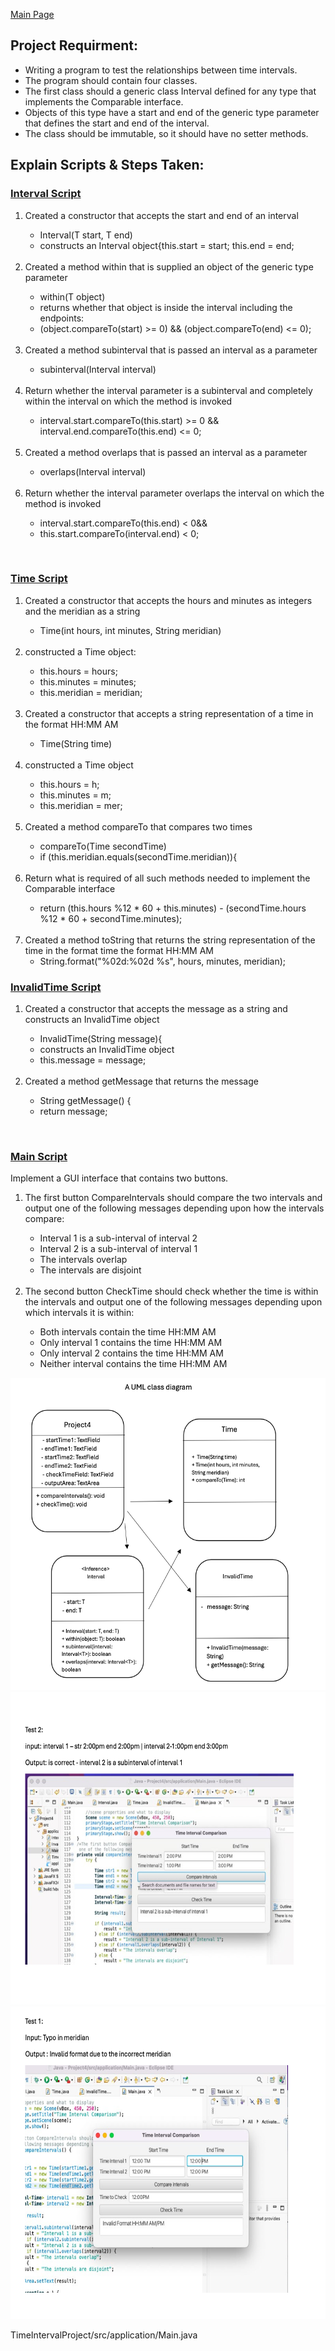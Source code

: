 <a href="">Main Page</a>

<h2>Project Requirment:</h2>  
<ul>
<li> Writing a program to test the relationships between time intervals. </li>
<li> The program should contain four classes. </li>
<li> The first class should a generic class Interval defined for any type that implements the Comparable interface. </li>
<li> Objects of this type have a start and end of the generic type parameter that defines the start and end of the interval.</li>
<li> The class should be immutable, so it should have no setter methods. </li>
</ul>

<h2>Explain Scripts & Steps Taken:</h2>

<h3><a href="https://github.com/AmberKRodriguez/TimeIntervalCheck/blob/main/TimeIntervalCode/Interval.java">Interval Script</a></h3>

<ol>
  <li>Created a constructor that accepts the start and end of an interval</li>
	<ul>
	<li>Interval(T start, T end)</li>
	<li>constructs an Interval object{this.start = start; this.end = end;</li>
	</ul>
<br>	
<li>Created a method within that is supplied an object of the generic type parameter</li>
	<ul>
	<li>within(T object)</li>
	<li>returns whether that object is inside the interval including the endpoints:</li>
	<li>(object.compareTo(start) >= 0) && (object.compareTo(end) <= 0);</li>
	</ul>
<br>	
<li>Created a method subinterval that is passed an interval as a parameter</li>
	<ul><li>subinterval(Interval<T> interval)</ul></li>
<br>
<li>Return whether the interval parameter is a subinterval and completely within the interval on which the method is invoked</li>
	<ul><li>interval.start.compareTo(this.start) >= 0 && interval.end.compareTo(this.end) <= 0;</li></ul>
<br>
<li>Created a method overlaps that is passed an interval as a parameter</li>
	<ul><li>overlaps(Interval<T> interval)</li></ul>
<br>
<li>Return whether the interval parameter overlaps the interval on which the method is invoked</li>
	<ul>
	<li>interval.start.compareTo(this.end) < 0&&</li>
	<li>this.start.compareTo(interval.end) < 0;</li>
	</ul>
</ol>
<br>
<h3><a href="TimeIntervalCode/Time.java">Time Script</a></h3>
<ol>
<li>Created a constructor that accepts the hours and minutes as integers and the meridian as a string </li>
	<ul><li>Time(int hours, int minutes, String meridian) </li></ul>
<br>	 
<li>constructed a Time object:</li>
	<ul>
	<li>this.hours = hours;</li>
	<li>this.minutes = minutes;</li>
	<li>this.meridian = meridian;</li>
	</ul>
<br>
<li>Created a constructor that accepts a string representation of a time in the format HH:MM AM </li>
	<ul><li>Time(String time)</li></ul>
<br>
<li>constructed a Time object </li>
	<ul>
	<li>this.hours = h;</li>
	<li>this.minutes = m;</li>
	<li>this.meridian = mer;</li>
	</ul>
<br>
<li>Created a method compareTo that compares two times</li>
	<ul>
	<li>compareTo(Time secondTime)</li>
	<li>if (this.meridian.equals(secondTime.meridian)){ </li>
	</ul>
<br>
<li>Return what is required of all such methods needed to implement the Comparable interface</li>
<ul><li>return (this.hours %12 * 60 + this.minutes) - (secondTime.hours %12 * 60 + secondTime.minutes);</li></ul>
<br>

<li>Created a method toString that returns the string representation of the time in the format time the format HH:MM AM
<ul><li>String.format("%02d:%02d %s", hours, minutes, meridian);</li></ul>

</ol>

<h3><a href="TimeIntervalCode/InvalidTime.java">InvalidTime Script</a></h3> 
<ol>
<li>Created a constructor that accepts the message as a string and constructs an InvalidTime object </li>
	<ul>
	<li>InvalidTime(String message){</li>
	<li>constructs an InvalidTime object </li>
	<li>this.message = message;</li>
	</ul>
<br>
<li>Created a method getMessage that returns the message</li>
	<ul>
	<li>String getMessage() { </li>
	<li>return message;</li>
	</ul>
</ol>
<br>

<h3><a href="https://github.com/AmberKRodriguez/TimeIntervalCheck/blob/main/TimeIntervalCode/Main.java">Main Script</a></h3> 


Implement a GUI interface that contains two buttons.
<br>
<ol>
	<li>The first button CompareIntervals should compare the two intervals and output one of the following messages depending upon how the intervals compare:</li>
		<ul>
			<li>Interval 1 is a sub-interval of interval 2</li>
			<li>Interval 2 is a sub-interval of interval 1</li>
			<li>The intervals overlap</li>
			<li>The intervals are disjoint</li>
 		</ul>
	<br>
  <li>The second button CheckTime should check whether the time is within the intervals and output one of the following messages depending upon which intervals it is within:</li>
  		<ul>
			<li>Both intervals contain the time HH:MM AM</li>
			<li>Only interval 1 contains the time HH:MM AM</li>
			<li>Only interval 2 contains the time HH:MM AM</li>
			<li>Neither interval contains the time HH:MM AM</li>
		</ul>
</ol>

<img class="image" src="Screen Shot 2025-08-20 at 3.32.15 PM.png" height="500" />
<img class="image" src="Screen Shot 2025-08-20 at 3.32.40 PM.png" height="500" /> 
<img class="image" src="Screen Shot 2025-08-20 at 3.32.29 PM.png" height="500" /> 

TimeIntervalProject/src/application/Main.java
